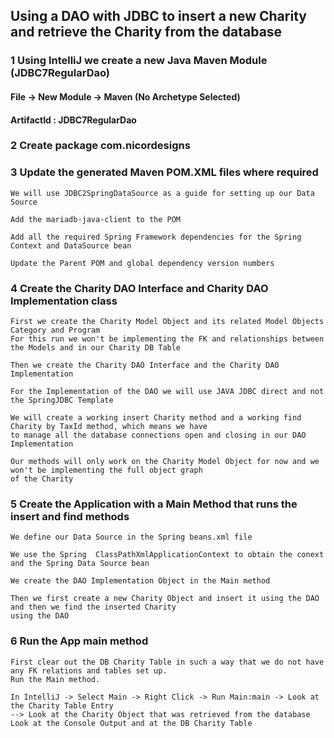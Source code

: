 ## Using a DAO with JDBC to insert a new Charity and retrieve the Charity from the database

### 1 Using IntelliJ we create a new Java Maven Module (JDBC7RegularDao)

#### File -> New Module -> Maven (No Archetype Selected)

#### ArtifactId : JDBC7RegularDao

### 2 Create package com.nicordesigns

### 3 Update the generated Maven POM.XML files where required

    We will use JDBC2SpringDataSource as a guide for setting up our Data Source    

    Add the mariadb-java-client to the POM     

    Add all the required Spring Framework dependencies for the Spring Context and DataSource bean

    Update the Parent POM and global dependency version numbers

### 4  Create the Charity DAO Interface and Charity DAO Implementation class

    First we create the Charity Model Object and its related Model Objects Category and Program
    For this run we won't be implementing the FK and relationships between the Models and in our Charity DB Table
    
    Then we create the Charity DAO Interface and the Charity DAO Implementation

    For the Implementation of the DAO we will use JAVA JDBC direct and not the SpringJDBC Template

    We will create a working insert Charity method and a working find Charity by TaxId method, which means we have
    to manage all the database connections open and closing in our DAO Implementation

    Our methods will only work on the Charity Model Object for now and we won't be implementing the full object graph
    of the Charity

### 5  Create the Application with a Main Method that runs the insert and find methods

    We define our Data Source in the Spring beans.xml file

    We use the Spring  ClassPathXmlApplicationContext to obtain the conext and the Spring Data Source bean

    We create the DAO Implementation Object in the Main method

    Then we first create a new Charity Object and insert it using the DAO and then we find the inserted Charity
    using the DAO

### 6 Run the App main method

    First clear out the DB Charity Table in such a way that we do not have any FK relations and tables set up.
    Run the Main method.

    In IntelliJ -> Select Main -> Right Click -> Run Main:main -> Look at the Charity Table Entry
    --> Look at the Charity Object that was retrieved from the database
    Look at the Console Output and at the DB Charity Table